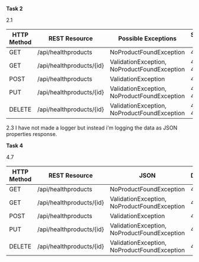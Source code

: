 **Task 2**

2.1

| HTTP Method | REST Resource            | Possible Exceptions                             | Status Code |
|-------------|--------------------------|--------------------------------------------------|-------------|
| GET         | /api/healthproducts      | NoProductFoundException                          | 404         |
| GET         | /api/healthproducts/{id} | ValidationException, NoProductFoundException     | 400, 404    |
| POST        | /api/healthproducts      | ValidationException                              | 400         |
| PUT         | /api/healthproducts/{id} | ValidationException, NoProductFoundException     | 400, 404    |
| DELETE      | /api/healthproducts/{id} | ValidationException, NoProductFoundException     | 400, 404    |

2.3
I have not made a logger but instead i'm logging the data as JSON properties response.

**Task 4**

4.7

| HTTP Method | REST Resource            | JSON                                        | Description |
|-------------|--------------------------|---------------------------------------------|-------------|
| GET         | /api/healthproducts      | NoProductFoundException                     | 404         |
| GET         | /api/healthproducts/{id} | ValidationException, NoProductFoundException | 400, 404    |
| POST        | /api/healthproducts      | ValidationException                         | 400         |
| PUT         | /api/healthproducts/{id} | ValidationException, NoProductFoundException | 400, 404    |
| DELETE      | /api/healthproducts/{id} | ValidationException, NoProductFoundException | 400, 404    |